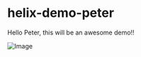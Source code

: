 # helix-demo-peter

Hello Peter, this will be an awesome demo!!

![Image](https://static.lexpress.fr/medias_10480/w_1898,h_1062,c_crop,x_0,y_352/w_2000,h_1125,c_fill,g_north/v1435313399/surfer-slater-of-the-u-s-rides-a-wave-during-the-third-round-of-competition-in-the-billabong-pro-surfing-tournament-on-the-legendary-reef-break-in-teahupoo_5365989.jpg)
